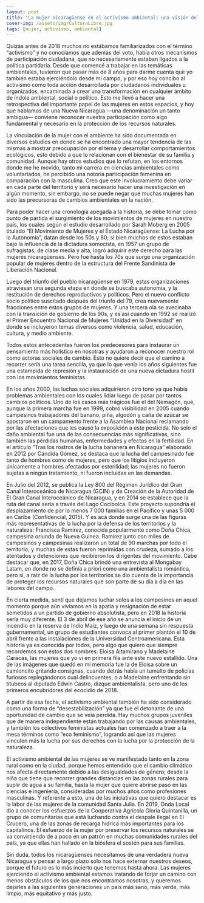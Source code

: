 ```yaml
---
layout: post
title: "La mujer nicaragüense en el activismo ambiental: una visión del pasado, presente y futuro"
cover-img: /assets/img/CulturaLibre.jpg
tags: [mujer, activismo, ambiental]
---
```


Quizás antes de 2018 muchos no estábamos familiarizados con el término “activismo” y no conocíamos que además del voto, había otros mecanismos de participación ciudadana, que no necesariamente estaban ligados a la política partidaria. Desde que comencé a trabajar en las temáticas ambientales, tuvieron que pasar más de 8 años para darme cuenta que yo también estaba ejerciéndolo desde mi campo, y por eso hoy concibo al activismo como toda acción desarrollada por ciudadanos individuales u organizados, encaminada a crear una transformación en cualquier ámbito de índole ambiental, social o político. Esto me llevó a hacer una retrospectiva del importante papel de las mujeres en estos espacios, y hoy que hablamos de una Nueva Nicaragua —una denominación un tanto ambigua— conviene reconocer nuestra participación como algo fundamental y necesario en la protección de los recursos naturales.

La vinculación de la mujer con el ambiente ha sido documentada en diversos estudios en donde se ha encontrado una mayor tendencia de las mismas a mostrar preocupación por el tema y desarrollar comportamientos ecológicos, esto debido a que lo relacionan con el bienestar de su familia y comunidad. Aunque hay otros estudios que lo refutan, en los entornos donde me he movido, tanto mi carrera en ciencias ambientales como voluntariados, he percibido una notoria participación femenina en comparación con la masculina. Creo que este involucramiento debe variar en cada parte del territorio y será necesario hacer una investigación en algún momento, sin embargo, no se puede negar que muchas mujeres han sido las precursoras de cambios ambientales en la nación.

Para poder hacer una cronología apegada a la historia, se debe tomar como punto de partida el surgimiento de los movimientos de mujeres en nuestro país, los cuales según el estudio desarrollado por Sarah Moberg en 2005 titulado “El Movimiento de Mujeres y el Estado Nicaragüense: La Lucha por la Autonomía”, datan desde los 50s y 60; si bien muchos de estos estaban bajo la influencia de la dictadura somocista, en 1957 un grupo de sufragistas, de clase media y alta, logró adquirir este derecho para las mujeres nicaragüenses. Pero fue hasta los 70s que surge una organización popular de mujeres dentro de la estructura del Frente Sandinista de Liberación Nacional.

Luego del triunfo del pueblo nicaragüense en 1979, estas organizaciones atraviesan una segunda etapa en donde se buscaba autonomía, y la restitución de derechos reproductivos y políticos. Pero el nuevo conflicto socio político suscitado después del triunfo del 79, crea nuevamente fracciones entre estos grupos de mujeres. Y una tercera ola se avecinaba con la transición de gobierno de los 90s, y es así cuando en 1992 se realizó el Primer Encuentro Nacional de Mujeres “Unidad en la Diversidad” en donde se incluyeron temas diversos como violencia, salud, educación, cultura, y medio ambiente.

Todos estos antecedentes fueron los predecesores para instaurar un pensamiento más holístico en nosotras y ayudaron a reconocer nuestro rol como actoras sociales de cambio. Esto no quiere decir que el camino a recorrer sería una tarea sencilla, ya que lo que venía los años siguientes fue una estampida de represión y la instauración de una nueva dictadura hostil con los movimientos feministas.

En los años 2000, las luchas sociales adquirieron otro tono ya que había problemas ambientales con los cuales lidiar luego de pasar por tantos cambios políticos. Uno de los casos más trágicos fue el del Nemagón, que, aunque la primera marcha fue en 1999, cobró visibilidad en 2005 cuando campesinos trabajadores del banano, piña, algodón y caña de azúcar se apostaron en un campamento frente a la Asamblea Nacional reclamando por las afectaciones que les causó la exposición a este pesticida. No solo el daño ambiental fue una de las consecuencias más significativas, sino también las pérdidas humanas, enfermedades y efectos en la fertilidad. En el artículo “Tras los rostros de la lucha bananera en Nicaragua” elaborado en 2012 por Cándida Gómez, se destaca que la lucha del campesinado fue tanto de hombres como de mujeres, pero que los litigios incluyeron únicamente a hombres afectados por esterilidad; las mujeres no fueron sujetas a ningún tratamiento, ni fueron incluidas en las demandas.

En Julio del 2012, se publica la Ley 800 del Régimen Jurídico del Gran Canal Interoceánico de Nicaragua (GCIN) y de Creación de la Autoridad de El Gran Canal Interoceánico de Nicaragua, y en 2014 se establece que la ruta del canal sería a través del Lago Cocibolca. Este proyecto supondría el desplazamiento de por lo menos 7 000 familias en el Pacífico y unas 5 000 en Caribe (Confidencial, 2015). Y es acá donde surge una de las figuras más representativas de la lucha por la defensa de los territorios y la naturaleza: Francisca Ramírez, conocida popularmente como Doña Chica, campesina oriunda de Nueva Guinea. Ramírez junto con miles de campesinos y campesinas realizaron un total de 90 marchas por todo el territorio, y muchas de estas fueron reprimidas con crudeza, sumado a los atentados y detenciones que recibieron los dirigentes del movimiento. Cabe destacar que, en 2017, Doña Chica brindó una entrevista al Mongabay Latam, en donde no se definía a priori como una ambientalista romántica, pero si, a raíz de la lucha por los territorios se dio cuenta de la importancia de proteger los recursos naturales que son parte de su día a día en las labores del campo.

En cierta medida, sentí que dejamos luchar solos a los campesinos en aquel momento porque aún vivíamos en la apatía y resignación de estar sometidos a un partido de gobierno absolutista, pero en 2018 la historia sería muy diferente. El 3 de abril de ese año se anuncia el inicio de un incendio en la reserva de Indio Maíz, y luego de una semana sin respuesta gubernamental, un grupo de estudiantes convoca al primer plantón el 10 de abril frente a las instalaciones de la Universidad Centroamericana. Esta historia ya es conocida por todos, pero algo que quiero que siempre recordemos son estos dos nombres: Eloisa Altamirano y Madelaine Caracas, las mujeres que yo vi en primera fila ante este nuevo estallido. Una de las imágenes que quedó en mi memoria fue la de Eloisa sobre un camioncito gritando consignas, cuando detrás había un tumulto de policías furiosos replegándonos cual delincuentes, o a Madelaine enfrentando sin titubeos al diputado Edwin Castro, dizque ambientalista, pero uno de los primeros encubridores del ecocidio de 2018.

A partir de esa fecha, el activismo ambiental también ha sido considerado como una forma de “desestabilización” ya que fue el detonante de una oportunidad de cambio que se veía perdida. Hay muchos grupos juveniles que de manera independiente están trabajando por las causas ambientales, y también los colectivos feministas actuales han comenzado a traer a la mesa términos como “eco feminismo”, logrando así que las mujeres vinculen más la lucha por sus derechos con la lucha por la protección de la naturaleza.

El activismo ambiental de las mujeres se ve manifestado tanto en la zona rural como en la ciudad, porque hemos entendido que el cambio climático nos afecta directamente debido a las desigualdades de género; desde la niña que tiene que recorrer grandes distancias en las zonas rurales para suplir de agua a su familia, hasta la mujer que quiere abrirse paso en las ciencias e ingeniería, consideradas por muchos años como profesiones masculinas. Y referente a esto, una de las iniciativas que quiero destacar es la labor de las mujeres de la comunidad Santa Julia. En 2019, Onda Local dio a conocer los esfuerzos de la Cooperativa Agrícola Gloria Quintanilla, un grupo de comunitarias que está luchando contra el despale ilegal en El Crucero, una de las zonas de recarga hídrica más importantes para los capitalinos. El esfuerzo de la mujer por preservar los recursos naturales se va convirtiendo de a poco en un patrón en muchas comunidades rurales del país, ya que ellas han hallado en la biósfera el sostén para sus familias.

Sin duda, todos los nicaragüenses necesitamos de una verdadera nueva Nicaragua y pensar a largo plazo solo nos hace externar nuestros deseos, porque el futuro es lo más incierto que tenemos hasta ahora. Las mujeres ejerciendo el activismo ambiental estamos tratando de forjar un camino con menos obstáculos de los que nos encontramos nosotras, y queremos dejarles a las siguientes generaciones un país más sano, más verde, más limpio, más equitativo y más justo.
